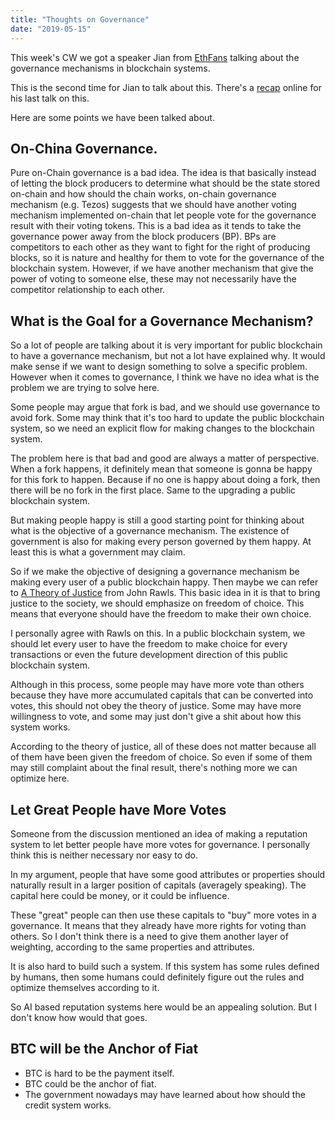 ```yaml
---
title: "Thoughts on Governance"
date: "2019-05-15"
---
```


This week's CW we got a speaker Jian from [EthFans](http://ethfans.org/) talking about the governance mechanisms in blockchain systems.

This is the second time for Jian to talk about this. There's a [recap](https://ethfans.org/ajian1984/articles/36261) online for his last talk on this. 

Here are some points we have been talked about.

## On-China Governance.

Pure on-Chain governance is a bad idea. The idea is that basically instead of letting the block producers to determine what should be the state stored on-chain and how should the chain works, on-chain governance mechanism (e.g. Tezos) suggests that we should have another voting mechanism implemented on-chain that let people vote for the governance result with their voting tokens. This is a bad idea as it tends to take the governance power away from the block producers (BP). BPs are competitors to each other as they want to fight for the right of producing blocks, so it is nature and healthy for them to vote for the governance of the blockchain system. However, if we have another mechanism that give the power of voting to someone else, these may not necessarily have the competitor relationship to each other.

## What is the Goal for a Governance Mechanism?

So a lot of people are talking about it is very important for public blockchain to have a governance mechanism, but not a lot have explained why. It would make sense if we want to design something to solve a specific problem. However when it comes to governance, I think we have no idea what is the problem we are trying to solve here.

Some people may argue that fork is bad, and we should use governance to avoid fork. Some may think that it's too hard to update the public blockchain system, so we need an explicit flow for making changes to the blockchain system.

The problem here is that bad and good are always a matter of perspective. When a fork happens, it definitely mean that someone is gonna be happy for this fork to happen. Because if no one is happy about doing a fork, then there will be no fork in the first place. Same to the upgrading a public blockchain system.

But making people happy is still a good starting point for thinking about what is the objective of a governance mechanism. The existence of government is also for making every person governed by them happy. At least this is what a government may claim. 

So if we make the objective of designing a governance mechanism be making every user of a public blockchain happy. Then maybe we can refer to [A Theory of Justice](https://zh.wikipedia.org/zh-hans/%E6%AD%A3%E4%B9%89%E8%AE%BA) from John Rawls. This basic idea in it is that to bring justice to the society, we should emphasize on freedom of choice. This means that everyone should have the freedom to make their own choice.

I personally agree with Rawls on this. In a public blockchain system, we should let every user to have the freedom to make choice for every transactions or even the future development direction of this public blockchain system.

Although in this process, some people may have more vote than others because they have more accumulated capitals that can be converted into votes, this should not obey the theory of justice. Some may have more willingness to vote, and some may just don't give a shit about how this system works.

According to the theory of justice, all of these does not matter because all of them have been given the freedom of choice. So even if some of them may still complaint about the final result, there's nothing more we can optimize here.

## Let Great People have More Votes

Someone from the discussion mentioned an idea of making a reputation system to let better people have more votes for governance. I personally think this is neither necessary nor easy to do.

In my argument, people that have some good attributes or properties should naturally result in a larger position of capitals (averagely speaking). The capital here could be money, or it could be influence. 

These "great" people can then use these capitals to "buy" more votes in a governance. It means that they already have more rights for voting than others. So I don't think there is a need to give them another layer of weighting, according to the same properties and attributes.

It is also hard to build such a system. If this system has some rules defined by humans, then some humans could definitely figure out the rules and optimize themselves according to it. 

So AI based reputation systems here would be an appealing solution. But I don't know how would that goes.

## BTC will be the Anchor of Fiat

* BTC is hard to be the payment itself.
* BTC could be the anchor of fiat.
* The government nowadays may have learned about how should the credit system works.